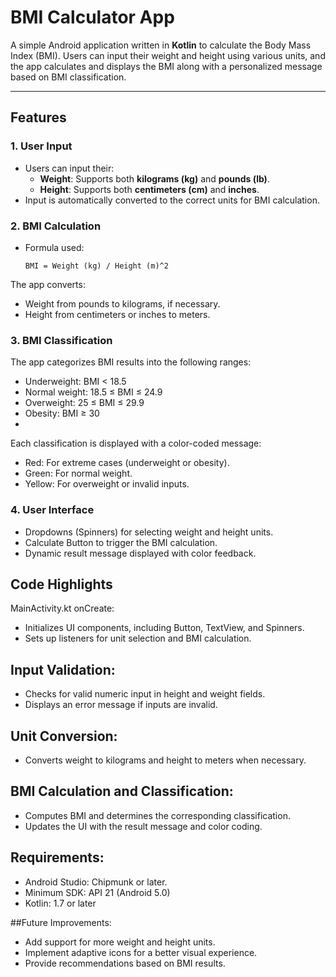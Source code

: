 # BMI Calculator App

A simple Android application written in **Kotlin** to calculate the Body Mass Index (BMI). Users can input their weight and height using various units, and the app calculates and displays the BMI along with a personalized message based on BMI classification.

---

## Features

### **1. User Input**
- Users can input their:
  - **Weight**: Supports both **kilograms (kg)** and **pounds (lb)**.
  - **Height**: Supports both **centimeters (cm)** and **inches**.
- Input is automatically converted to the correct units for BMI calculation.

### **2. BMI Calculation**
- Formula used:
  ```text
  BMI = Weight (kg) / Height (m)^2
The app converts:

- Weight from pounds to kilograms, if necessary.
- Height from centimeters or inches to meters.

### 3. BMI Classification
The app categorizes BMI results into the following ranges:

- Underweight: BMI < 18.5
- Normal weight: 18.5 ≤ BMI ≤ 24.9
- Overweight: 25 ≤ BMI ≤ 29.9
- Obesity: BMI ≥ 30
- 
Each classification is displayed with a color-coded message:

- Red: For extreme cases (underweight or obesity).
- Green: For normal weight.
- Yellow: For overweight or invalid inputs.

### 4. User Interface

- Dropdowns (Spinners) for selecting weight and height units.
- Calculate Button to trigger the BMI calculation.
- Dynamic result message displayed with color feedback.

## Code Highlights

MainActivity.kt
onCreate:

- Initializes UI components, including Button, TextView, and Spinners.
- Sets up listeners for unit selection and BMI calculation.

## Input Validation:

- Checks for valid numeric input in height and weight fields.
- Displays an error message if inputs are invalid.

## Unit Conversion:

- Converts weight to kilograms and height to meters when necessary.
  
## BMI Calculation and Classification:

- Computes BMI and determines the corresponding classification.
- Updates the UI with the result message and color coding.


## Requirements:

- Android Studio: Chipmunk or later.
- Minimum SDK: API 21 (Android 5.0)
- Kotlin: 1.7 or later

##Future Improvements:

- Add support for more weight and height units.
- Implement adaptive icons for a better visual experience.
- Provide recommendations based on BMI results.


